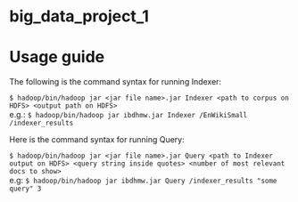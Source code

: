 # big_data_project_1

# Usage guide
The following is the command syntax for running Indexer:

```$ hadoop/bin/hadoop jar <jar file name>.jar Indexer <path to corpus on HDFS> <output path on HDFS>```  
e.g.: ```$ hadoop/bin/hadoop jar ibdhmw.jar Indexer /EnWikiSmall /indexer_results```

Here is the command syntax for running Query:

```$ hadoop/bin/hadoop jar <jar file name>.jar Query <path to Indexer output on HDFS> <query string inside quotes> <number of most relevant docs to show>```  
e.g: ```$ hadoop/bin/hadoop jar ibdhmw.jar Query /indexer_results "some query" 3```
